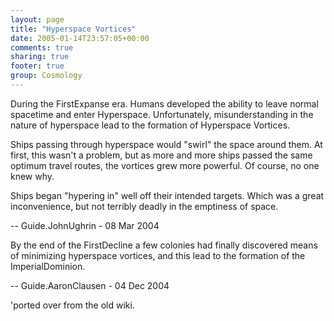 ```yaml
---
layout: page
title: "Hyperspace Vortices"
date: 2005-01-14T23:57:05+00:00
comments: true
sharing: true
footer: true
group: Cosmology
---
```


During the FirstExpanse era. Humans developed the ability to leave normal spacetime and enter Hyperspace. Unfortunately, misunderstanding in the nature of hyperspace lead to the formation of Hyperspace Vortices.

Ships passing through hyperspace would "swirl" the space around them. At first, this wasn't a problem, but as more and more ships
passed the same optimum travel routes, the vortices grew more powerful. Of course, no one knew why.

Ships began "hypering in" well off their intended targets. Which was a great inconvenience, but not terribly deadly in the emptiness of space. 


-- Guide.JohnUghrin - 08 Mar 2004 <br />

By the end of the FirstDecline a few colonies had finally discovered means of minimizing hyperspace vortices, and this lead to the formation of the ImperialDominion.

-- Guide.AaronClausen - 04 Dec 2004 <br />

'ported over from the old wiki.
